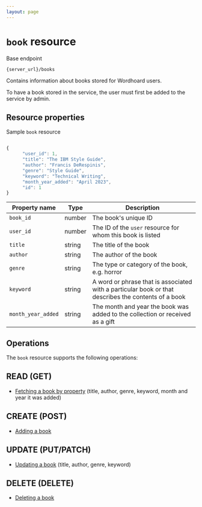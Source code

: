 ```yaml
---
layout: page
---
```

# `book` resource

Base endpoint

```shell
{server_url}/books
```

Contains information about books stored for Wordhoard users.

To have a book stored in the service, the user must first be added to the service by admin.

## Resource properties

Sample `book` resource

```js

{
      "user_id": 1,
      "title": "The IBM Style Guide",
      "author": "Francis DeRespinis",
      "genre": "Style Guide",
      "keyword": "Technical Writing",
      "month_year_added": "April 2023",
      "id": 1
}
```

| Property name | Type | Description |
| ------------- | ----------- | ----------- |
| `book_id` | number | The book's unique ID |
| `user_id` | number | The ID of the `user` resource for whom this book is listed |
| `title` | string | The title of the book |
| `author` | string | The author of the book|
| `genre` | string | The type or category of the book, e.g. horror|
| `keyword` | string | A word or phrase that is associated with a particular book or that describes the contents of a book|
| `month_year_added` | string | The month and year the book was added to the collection or received as a gift |

## Operations

The `book` resource supports the following operations:

## READ (GET)

* [Fetching a book by property](docs/books/tutorials/fetching-a-book-by-property.md) (title, author, genre, keyword, month and year it was added)

## CREATE (POST)

* [Adding a book](/docs/books/tutorials/adding-a-book.md)

## UPDATE (PUT/PATCH)

* [Updating a book](docs/books/references/update-a-book.md) (title, author, genre, keyword)

## DELETE (DELETE)

* [Deleting a book](docs/books/references/delete-a-book.md)
